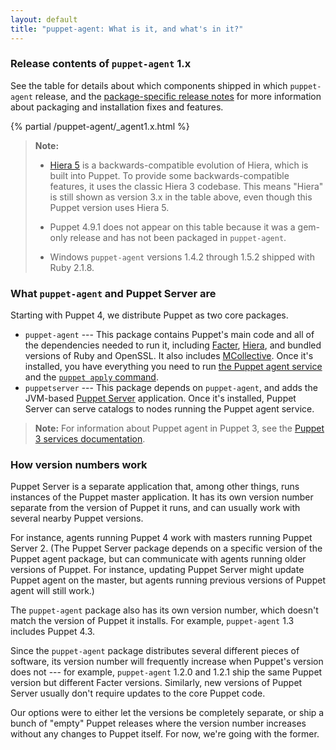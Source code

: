 ```yaml
---
layout: default
title: "puppet-agent: What is it, and what's in it?"
---
```


[Facter]: {{facter}}/
[Hiera]: {{hiera}}/
[MCollective]: /mcollective/
[agent]: ./services_agent_unix.html
[apply]: ./services_apply.html
[Puppet Server]: {{puppetserver}}/
[release notes]: ./release_notes_agent.html

### Release contents of `puppet-agent` 1.x

See the table for details about which components shipped in which `puppet-agent` release, and the [package-specific release notes][release notes] for more information about packaging and installation fixes and features.

{% partial /puppet-agent/_agent1.x.html %}

>**Note:**
>
>* [Hiera 5](./hiera_intro.html) is a backwards-compatible evolution of Hiera, which is built into Puppet. To provide some backwards-compatible features, it uses the classic Hiera 3 codebase. This means "Hiera" is still shown as version 3.x in the table above, even though this Puppet version uses Hiera 5.
>
>* Puppet 4.9.1 does not appear on this table because it was a gem-only release and has not been packaged in `puppet-agent`.
>
>* Windows `puppet-agent` versions 1.4.2 through 1.5.2 shipped with Ruby 2.1.8.


### What `puppet-agent` and Puppet Server are

Starting with Puppet 4, we distribute Puppet as two core packages.

- `puppet-agent` --- This package contains Puppet's main code and all of the dependencies needed to run it, including [Facter][], [Hiera][], and bundled versions of Ruby and OpenSSL. It also includes [MCollective][]. Once it's installed, you have everything you need to run [the Puppet agent service][agent] and the [`puppet apply` command][apply].
- `puppetserver` --- This package depends on `puppet-agent`, and adds the JVM-based [Puppet Server][] application. Once it's installed, Puppet Server can serve catalogs to nodes running the Puppet agent service.

> **Note:** For information about Puppet agent in Puppet 3, see the [Puppet 3 services documentation](/puppet/3.8/services_commands.html#puppet-agent).

### How version numbers work

Puppet Server is a separate application that, among other things, runs instances of the Puppet master application. It has its own version number separate from the version of Puppet it runs, and can usually work with several nearby Puppet versions.

For instance, agents running Puppet 4 work with masters running Puppet Server 2. (The Puppet Server package depends on a specific version of the Puppet agent package, but can communicate with agents running older versions of Puppet. For instance, updating Puppet Server might update Puppet agent on the master, but agents running previous versions of Puppet agent will still work.)

The `puppet-agent` package also has its own version number, which doesn't match the version of Puppet it installs. For example, `puppet-agent` 1.3 includes Puppet 4.3.

Since the `puppet-agent` package distributes several different pieces of software, its version number will frequently increase when Puppet's version does not --- for example, `puppet-agent` 1.2.0 and 1.2.1 ship the same Puppet version but different Facter versions. Similarly, new versions of Puppet Server usually don't require updates to the core Puppet code.

Our options were to either let the versions be completely separate, or ship a bunch of "empty" Puppet releases where the version number increases without any changes to Puppet itself. For now, we're going with the former.
